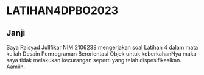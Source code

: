 # LATIHAN4DPBO2023

## Janji
Saya Raisyad Jullfikar NIM 2106238 mengerjakan soal Latihan 4 dalam mata kuliah Desain Pemrograman Berorientasi 
Objek untuk keberkahanNya maka saya tidak melakukan kecurangan seperti yang telah dispesifikasikan. Aamiin.
